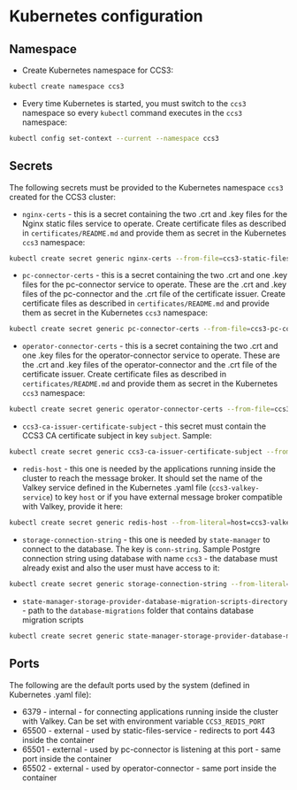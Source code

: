 # Kubernetes configuration

## Namespace
- Create Kubernetes namespace for CCS3:
```bash
kubectl create namespace ccs3
```
- Every time Kubernetes is started, you must switch to the `ccs3` namespace so every `kubectl` command executes in the `ccs3` namespace:
```bash
kubectl config set-context --current --namespace ccs3
```

## Secrets
The following secrets must be provided to the Kubernetes namespace `ccs3` created for the CCS3 cluster:
- `nginx-certs` - this is a secret containing the two .crt and .key files for the Nginx static files service to operate. Create certificate files as described in `certificates/README.md` and provide them as secret in the Kubernetes `ccs3` namespace:
```bash
kubectl create secret generic nginx-certs --from-file=ccs3-static-files-service.crt --from-file=ccs3-static-files-service.key
```
- `pc-connector-certs` - this is a secret containing the two .crt and one .key files for the pc-connector service to operate. These are the .crt and .key files of the pc-connector and the .crt file of the certificate issuer. Create certificate files as described in `certificates/README.md` and provide them as secret in the Kubernetes `ccs3` namespace:
```bash
kubectl create secret generic pc-connector-certs --from-file=ccs3-pc-connector.crt --from-file=ccs3-pc-connector.key  --from-file=ccs3-ca.crt
```
- `operator-connector-certs` - this is a secret containing the two .crt and one .key files for the operator-connector service to operate. These are the .crt and .key files of the operator-connector and the .crt file of the certificate issuer. Create certificate files as described in `certificates/README.md` and provide them as secret in the Kubernetes `ccs3` namespace:
```bash
kubectl create secret generic operator-connector-certs --from-file=ccs3-operator-connector.crt --from-file=ccs3-operator-connector.key --from-file=ccs3-ca.crt
```
- `ccs3-ca-issuer-certificate-subject` - this secret must contain the CCS3 CA certificate subject in key `subject`. Sample:
```bash
kubectl create secret generic ccs3-ca-issuer-certificate-subject --from-literal=subject="C=BG,ST=Varna,L=Varna,O=CCS3,OU=Development,CN=CCS3 Certificate Authority"
```
- `redis-host` - this one is needed by the applications running inside the cluster to reach the message broker. It should set the name of the Valkey service defined in the Kubernetes .yaml file (`ccs3-valkey-service`) to key `host` or if you have external message broker compatible with Valkey, provide it here:
```bash
kubectl create secret generic redis-host --from-literal=host=ccs3-valkey-service
```
- `storage-connection-string` - this one is needed by `state-manager` to connect to the database. The key is `conn-string`. Sample Postgre connection string using database with name `ccs3` - the database must already exist and also the user must have access to it:
```bash
kubectl create secret generic storage-connection-string --from-literal=conn-string="postgresql://<ip-address-or-host>:5432/ccs3?user=<your-postgre-user>&password=<your-password>&connect_timeout=10&application_name=state-manager"
```
- `state-manager-storage-provider-database-migration-scripts-directory` - path to the `database-migrations` folder that contains database migration scripts
```bash
kubectl create secret generic state-manager-storage-provider-database-migration-scripts-directory --from-literal=path="postgre-storage/database-migrations"
```

## Ports
The following are the default ports used by the system (defined in Kubernetes .yaml file):
- 6379 - internal - for connecting applications running inside the cluster with Valkey. Can be set with environment variable `CCS3_REDIS_PORT`
- 65500 - external - used by static-files-service - redirects to port 443 inside the container
- 65501 - external - used by pc-connector is listening at this port - same port inside the container
- 65502 - external - used by operator-connector - same port inside the container